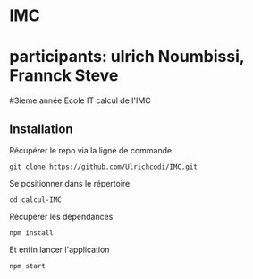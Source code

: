 # IMC

# participants: ulrich Noumbissi, Frannck Steve
#3ieme année Ecole IT
calcul de l'IMC

## Installation

Récupérer le repo via la ligne de commande

`git clone https://github.com/Ulrichcodi/IMC.git`

Se positionner dans le répertoire

`cd calcul-IMC`

Récupérer les dépendances

`npm install`

Et enfin lancer l'application

`npm start`
